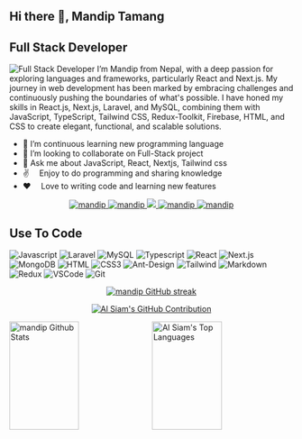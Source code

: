 ## Hi there 👋,  Mandip Tamang
## Full Stack Developer
![Full Stack Developer](https://media.licdn.com/dms/image/v2/D4D16AQH9zPiWGqVZyQ/profile-displaybackgroundimage-shrink_350_1400/profile-displaybackgroundimage-shrink_350_1400/0/1725382501520?e=1738800000&v=beta&t=SVqLxc8lmGVTS5sj_f42UFokYgVw3aMMcwXeuM63KQ8)
I’m Mandip from Nepal, with a deep passion for exploring languages and frameworks, particularly React and Next.js. My journey in web development has been marked by embracing challenges and continuously pushing the boundaries of what's possible. I have honed my skills in React.js, Next.js, Laravel, and MySQL, combining them with JavaScript, TypeScript, Tailwind CSS, Redux-Toolkit, Firebase, HTML, and CSS to create elegant, functional, and scalable solutions.

- 🌱 I’m continuous learning new programming language 
- 👯 I’m looking to collaborate on Full-Stack project  
- 💬 Ask me about JavaScript, React, Nextjs, Tailwind css
-  ✌️ &emsp;Enjoy to do programming and sharing knowledge
- ❤️ &emsp;Love to writing code and learning new features

<p align="center">
 <a href="https://mandiptamang.vercel.app" target="blank">
  <img src="https://img.shields.io/badge/Website-DC143C?style=for-the-badge&logo=medium&logoColor=white" alt="mandip" />
  
 </a>
 <a href="https://linkedin.com/in/mandip-tamang" target="_blank">
  <img src="https://img.shields.io/badge/LinkedIn-0077B5?style=for-the-badge&logo=linkedin&logoColor=white" alt="mandip"/>
 </a>
 <a href="https://twitter.com/mandiptamang77" target="_blank">
  <img src="https://img.shields.io/badge/Twitter-1DA1F2?style=for-the-badge&logo=twitter&logoColor=white" />
 </a>
 <a href="https://instagram.com/mandiptamang125" target="_blank">
  <img src="https://img.shields.io/badge/Instagram-fe4164?style=for-the-badge&logo=instagram&logoColor=white" alt="mandip" />
 </a> 
 <a href="https://www.facebook.com/mandip.tamang.904/" target="_blank">
  <img src="https://img.shields.io/badge/Facebook-20BEFF?&style=for-the-badge&logo=facebook&logoColor=white" alt="mandip"  />
  </a> 
</p>


## Use To Code

![Javascript](https://img.shields.io/badge/Javascript-F0DB4F?style=for-the-badge&labelColor=black&logo=javascript&logoColor=F0DB4F)
![Laravel](https://img.shields.io/badge/Laravel-FF2D20?style=for-the-badge&labelColor=black&logo=laravel&logoColor=FF2D20)
![MySQL](https://img.shields.io/badge/MySQL-4479A1?style=for-the-badge&labelColor=black&logo=mysql&logoColor=4479A1)
![Typescript](https://img.shields.io/badge/Typescript-007acc?style=for-the-badge&labelColor=black&logo=typescript&logoColor=007acc)
![React](https://img.shields.io/badge/-React-61DBFB?style=for-the-badge&labelColor=black&logo=react&logoColor=61DBFB)
![Next.js](https://img.shields.io/badge/next.js-000000?style=for-the-badge&logo=nextdotjs&logoColor=white)
![MongoDB](https://img.shields.io/badge/MongoDB-4EA94B?style=for-the-badge&logo=mongodb&logoColor=white)
![HTML](https://img.shields.io/badge/HTML5-E34F26?style=for-the-badge&logo=html5&logoColor=white)
![CSS3](https://img.shields.io/badge/CSS3-1572B6?style=for-the-badge&logo=css3&logoColor=white)
![Ant-Design](https://img.shields.io/badge/AntDesign-0170FE?style=for-the-badge&logo=antdesign&logoColor=white)
![Tailwind](https://img.shields.io/badge/Tailwind_CSS-092749?style=for-the-badge&logo=tailwindcss&logoColor=06B6D4&labelColor=000000)
![Markdown](https://img.shields.io/badge/Markdown-000000?style=for-the-badge&logo=markdown&logoColor=white)
![Redux](https://img.shields.io/badge/Redux-593D88?style=for-the-badge&logo=redux&logoColor=white)
![VSCode](https://img.shields.io/badge/Visual_Studio-0078d7?style=for-the-badge&logo=visual%20studio&logoColor=white)
![Git](https://img.shields.io/badge/Git-F05032?style=for-the-badge&logo=git&logoColor=white)
<br />

<p align="center">
  <a href="https://github.com/mandiptmg">
    <img src="https://github-readme-streak-stats.herokuapp.com/?user=alsiam&theme=radical&border=7F3FBF&background=0D1117" alt="mandip GitHub streak"/>
  </a>
</p>

<p align="center">
  <a href="https://github.com/mandiptmg">
    <img src="https://github-profile-summary-cards.vercel.app/api/cards/profile-details?username=mandiptmg&theme=radical" alt="Al Siam's GitHub Contribution"/>
  </a>
</p>

<a> 
    <a href="https://github.com/mandiptmg"><img alt="mandip Github Stats" src="https://denvercoder1-github-readme-stats.vercel.app/api?username=mandiptmg&show_icons=true&count_private=true&theme=react&border_color=7F3FBF&bg_color=0D1117&title_color=F85D7F&icon_color=F8D866" height="192px" width="49.5%"/></a>
  <a href="https://github.com/mandiptmg"><img alt="Al Siam's Top Languages" src="https://denvercoder1-github-readme-stats.vercel.app/api/top-langs/?username=mandiptmg&langs_count=8&layout=compact&theme=react&border_color=7F3FBF&bg_color=0D1117&title_color=F85D7F&icon_color=F8D866" height="192px" width="49.5%"/></a>
  <br/>
</a>

